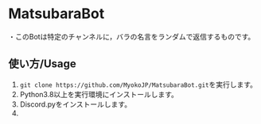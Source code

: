 # MatsubaraBot
・このBotは特定のチャンネルに，バラの名言をランダムで返信するものです。
## 使い方/Usage
1. `git clone https://github.com/MyokoJP/MatsubaraBot.git`を実行します。
2. Python3.8以上を実行環境にインストールします。
3. Discord.pyをインストールします。
4. 
